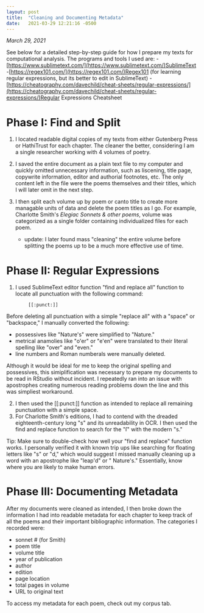 ```yaml
---
layout: post
title:  "Cleaning and Documenting Metadata"
date:   2021-03-29 12:21:16 -0500
---
```

*March 29, 2021*

See below for a detailed step-by-step guide for how I prepare my texts for computational analysis.
The programs and tools I used are:
-[https://www.sublimetext.com/](https://www.sublimetext.com/)SublimeText
-[https://regex101.com/](https://regex101.com/)Regex101 (for learning regular expressions, but its better to edit in SublimeText)
-[https://cheatography.com/davechild/cheat-sheets/regular-expressions/](https://cheatography.com/davechild/cheat-sheets/regular-expressions/)Regular Expressions Cheatsheet

# Phase I: Find and Split
1. I located readable digital copies of my texts from either Gutenberg Press or HathiTrust for each chapter. The cleaner the better, considering I am a single researcher working with 4 volumes of poetry.
2. I saved the entire document as a plain text file to my computer and quickly omitted unnecessary information, such as liscening, title page, copywrite information, editor and authorial footnotes, etc. The only content left in the file were the poems themselves and their titles, which I will later omit in the next step.
3. I then split each volume up by poem or canto title to create more managable units of data and delete the poem titles as I go. For example, Charlotte Smith's *Elegiac Sonnets & other poems*, volume was categorized as a single folder containing individualized files for each poem.

    - update: I later found mass "cleaning" the entire volume before splitting the poems up to be a much more effective use of time.
    
# Phase II: Regular Expressions

1. I used SublimeText editor function "find and replace all" function to locate all punctuation with the following command:
```
        [[:punct:]]
```
Before deleting all punctuation with a simple "replace all" with a "space" or "backspace," I manually converted the following: 
  - possessives like "Nature's" were  simplified to "Nature." 
  - metrical anamolies like "o'er" or "e'en" were translated to their literal spelling like "over" and "even."
  - line numbers and Roman numberals were manually deleted. 
  
  Although it would be ideal for me to keep the original spelling and possessives, this simiplification was necessary to prepare my documents to be read in RStudio without incident. I repeatedly ran into an issue with apostrophes creating numerous reading problems down the line and this was simpliest workaround. 
  
2. I then used the [[:punct:]] function as intended to replace all remaining punctuation with a simple space. 
3. For Charlotte Smith's editions, I had to contend with the dreaded eighteenth-century long "s" and its unreadability in OCR. I then used the find and replace function to search for the "ſ" with the modern "s."
  
  Tip: Make sure to double-check how well your "find and replace" function works. I personally verified it with known trip ups like searching for floating letters like "s" or "d," which would suggest I missed manually cleaning up a word with an apostrophe like "leap'd" or " Nature's." Essentially, know where you are likely to make human errors. 
# Phase III: Documenting Metadata

After my documents were cleaned as intended, I then broke down the information I had into readable metadata for each chapter to keep track of all the poems and their important bibliographic information. The categories I recorded were:

- sonnet # (for Smith)
- poem title
- volume title
- year of publication
- author
- edition
- page location
- total pages in volume
- URL to original text 
 
 To access my metadata for each poem, check out my corpus tab.



